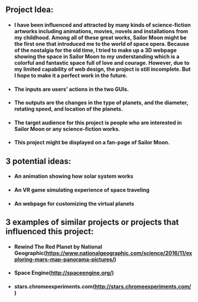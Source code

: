 ## Project Idea:
* #### I have been influenced and attracted by many kinds of science-fiction artworks including animations, movies, novels and installations from my childhood. Among all of these great works, Sailor Moon might be the first one that introduced me to the world of space opera. Because of the nostalgia for the old time, I tried to make up a 3D webpage showing the space in Sailor Moon to my understanding which is a colorful and fantastic space full of love and courage. However, due to my limited capability of web design, the project is still incomplete. But I hope to make it a perfect work in the future.
* #### The inputs are users’ actions in the two GUIs.
* #### The outputs are the changes in the type of planets, and the diameter, rotating speed, and location of the planets.
* #### The target audience for this project is people who are interested in Sailor Moon or any science-fiction works.
* #### This project might be displayed on a fan-page of Sailor Moon.

## 3 potential ideas:
* #### An animation showing how solar system works
* #### An VR game simulating experience of space traveling
* #### An webpage for customizing the virtual planets

## 3 examples of similar projects or projects that influenced this project:
* #### Rewind The Red Planet by National Geographic(https://www.nationalgeographic.com/science/2016/11/exploring-mars-map-panorama-pictures/)
* #### Space Engine(http://spaceengine.org/)
* #### stars.chromeexperiments.com(http://stars.chromeexperiments.com/)
